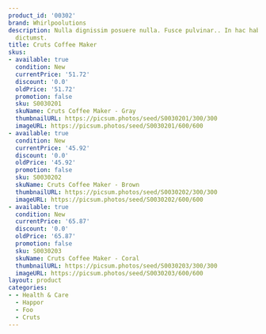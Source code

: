 ```yaml
---
product_id: '00302'
brand: Whirlpoolutions
description: Nulla dignissim posuere nulla. Fusce pulvinar.. In hac habitasse platea
  dictumst.
title: Cruts Coffee Maker
skus:
- available: true
  condition: New
  currentPrice: '51.72'
  discount: '0.0'
  oldPrice: '51.72'
  promotion: false
  sku: S0030201
  skuName: Cruts Coffee Maker - Gray
  thumbnailURL: https://picsum.photos/seed/S0030201/300/300
  imageURL: https://picsum.photos/seed/S0030201/600/600
- available: true
  condition: New
  currentPrice: '45.92'
  discount: '0.0'
  oldPrice: '45.92'
  promotion: false
  sku: S0030202
  skuName: Cruts Coffee Maker - Brown
  thumbnailURL: https://picsum.photos/seed/S0030202/300/300
  imageURL: https://picsum.photos/seed/S0030202/600/600
- available: true
  condition: New
  currentPrice: '65.87'
  discount: '0.0'
  oldPrice: '65.87'
  promotion: false
  sku: S0030203
  skuName: Cruts Coffee Maker - Coral
  thumbnailURL: https://picsum.photos/seed/S0030203/300/300
  imageURL: https://picsum.photos/seed/S0030203/600/600
layout: product
categories:
- - Health & Care
  - Happor
  - Foo
  - Cruts
---
```

